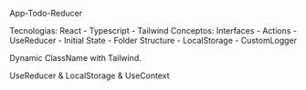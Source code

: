 App-Todo-Reducer

Tecnologias: React - Typescript - Tailwind
Conceptos: Interfaces - Actions - UseReducer - Initial State - Folder Structure - LocalStorage - CustomLogger

Dynamic ClassName with Tailwind.

UseReducer & LocalStorage & UseContext